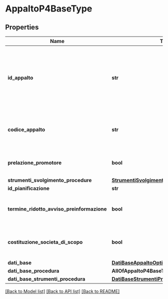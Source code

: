 # AppaltoP4BaseType

## Properties
Name | Type | Description | Notes
------------ | ------------- | ------------- | -------------
**id_appalto** | **str** | Codice univoco dell&#x27;appalto.il campo viene determinato da anac e restituito nelle response. viene dunque ignorato il valore inserito nelle put/post. | [optional] 
**codice_appalto** | **str** | Identificativo univoco dell&#x27;appalto definito dalla Stazione Appaltante | 
**prelazione_promotore** | **bool** | E&#x27; previsto il diritto di prelazione per il promotore? | 
**strumenti_svolgimento_procedure** | [**StrumentiSvolgimentoProcedureEnum**](StrumentiSvolgimentoProcedureEnum.md) |  | [optional] 
**id_pianificazione** | **str** | ID pianificazione | [optional] 
**termine_ridotto_avviso_preinformazione** | **bool** | E&#x27; stato utilizzato un termine ridotto con avviso di preinformazione? | [optional] 
**costituzione_societa_di_scopo** | **bool** | Indicare se è prevista la costituzione di una società di scopo | 
**dati_base** | [**DatiBaseAppaltoOptionalType**](DatiBaseAppaltoOptionalType.md) |  | [optional] 
**dati_base_procedura** | **AllOfAppaltoP4BaseTypeDatiBaseProcedura** |  | [optional] 
**dati_base_strumenti_procedura** | [**DatiBaseStrumentiProceduraAstaType**](DatiBaseStrumentiProceduraAstaType.md) |  | [optional] 

[[Back to Model list]](../README.md#documentation-for-models) [[Back to API list]](../README.md#documentation-for-api-endpoints) [[Back to README]](../README.md)

